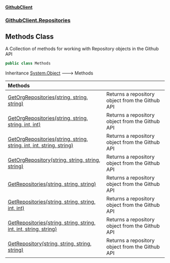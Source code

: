 #### [GithubClient](index.md 'index')
### [GithubClient.Repositories](GithubClient.Repositories.md 'GithubClient.Repositories')

## Methods Class

A Collection of methods for working with Repository objects in the Github API

```csharp
public class Methods
```

Inheritance [System.Object](https://docs.microsoft.com/en-us/dotnet/api/System.Object 'System.Object') &#129106; Methods

| Methods | |
| :--- | :--- |
| [GetOrgRepositories(string, string, string)](GithubClient.Repositories.Methods.GetOrgRepositories(string,string,string).md 'GithubClient.Repositories.Methods.GetOrgRepositories(string, string, string)') | Returns a repository object from the Github API |
| [GetOrgRepositories(string, string, string, int, int)](GithubClient.Repositories.Methods.GetOrgRepositories(string,string,string,int,int).md 'GithubClient.Repositories.Methods.GetOrgRepositories(string, string, string, int, int)') | Returns a repository object from the Github API |
| [GetOrgRepositories(string, string, string, int, int, string, string)](GithubClient.Repositories.Methods.GetOrgRepositories(string,string,string,int,int,string,string).md 'GithubClient.Repositories.Methods.GetOrgRepositories(string, string, string, int, int, string, string)') | Returns a repository object from the Github API |
| [GetOrgRepository(string, string, string, string)](GithubClient.Repositories.Methods.GetOrgRepository(string,string,string,string).md 'GithubClient.Repositories.Methods.GetOrgRepository(string, string, string, string)') | Returns a repository object from the Github API |
| [GetRepositories(string, string, string)](GithubClient.Repositories.Methods.GetRepositories(string,string,string).md 'GithubClient.Repositories.Methods.GetRepositories(string, string, string)') | Returns a repository object from the Github API |
| [GetRepositories(string, string, string, int, int)](GithubClient.Repositories.Methods.GetRepositories(string,string,string,int,int).md 'GithubClient.Repositories.Methods.GetRepositories(string, string, string, int, int)') | Returns a repository object from the Github API |
| [GetRepositories(string, string, string, int, int, string, string)](GithubClient.Repositories.Methods.GetRepositories(string,string,string,int,int,string,string).md 'GithubClient.Repositories.Methods.GetRepositories(string, string, string, int, int, string, string)') | Returns a repository object from the Github API |
| [GetRepository(string, string, string, string)](GithubClient.Repositories.Methods.GetRepository(string,string,string,string).md 'GithubClient.Repositories.Methods.GetRepository(string, string, string, string)') | Returns a repository object from the Github API |
